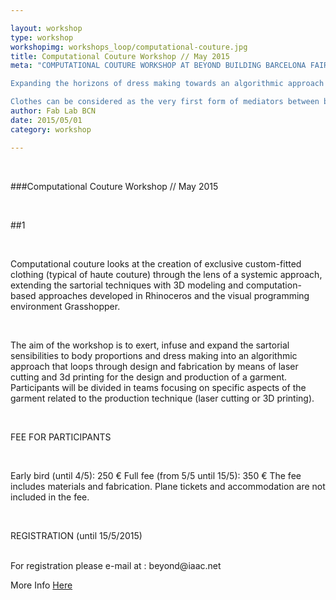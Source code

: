 ```yaml
---

layout: workshop
type: workshop
workshopimg: workshops_loop/computational-couture.jpg
title: Computational Couture Workshop // May 2015
meta: "COMPUTATIONAL COUTURE WORKSHOP AT BEYOND BUILDING BARCELONA FAIRE

Expanding the horizons of dress making towards an algorithmic approach

Clothes can be considered as the very first form of mediators between body, space and events, condensing in their aesthetics not only the evolution of its relation to the physical functions of the body (movement, protection, temperature regulation) but also the evolution of cultural expression precisely by exceeding the purely indexical performative relations, designing not only for the needs but for the desires."
author: Fab Lab BCN
date: 2015/05/01
category: workshop

---
```


<br>

###Computational Couture Workshop // May 2015

<br>

##1

<br>

Computational couture looks at the creation of exclusive custom-fitted clothing (typical of haute couture) through the lens of a systemic approach, extending the sartorial techniques with 3D modeling and computation-based approaches developed in Rhinoceros and the visual programming environment Grasshopper.

<br>

The aim of the workshop is to exert, infuse and expand the sartorial sensibilities to body proportions and dress making into an algorithmic approach that loops through design and fabrication by means of laser cutting and 3d printing for the design and production of a garment.
Participants will be divided in teams focusing on specific aspects of the garment related to the production technique (laser cutting or 3D printing).

<br>

FEE FOR PARTICIPANTS

<br>

Early bird (until 4/5): 250 €
Full fee (from 5/5 until 15/5): 350 €
The fee includes materials and fabrication. Plane tickets and accommodation are not  included in the fee.

<br>

REGISTRATION (until 15/5/2015)

<br>
For registration please e-mail at :
beyond@iaac.net

<br>

More Info [Here](http://beyond.iaac.net/?page_id=1046)
